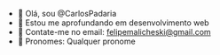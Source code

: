 - 👋 Olá, sou @CarlosPadaria
- 👀 Estou me aprofundando em desenvolvimento web
- 🌱 Contate-me no email: felipemalicheski@gmail.com
- 💞️ Pronomes: Qualquer pronome

<!---
CarlosPadaria/CarlosPadaria is a ✨ special ✨ repository because its `README.md` (this file) appears on your GitHub profile.
You can click the Preview link to take a look at your changes.
--->
